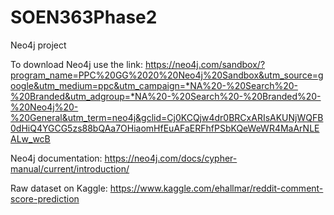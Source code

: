 # SOEN363Phase2
Neo4j project

To download Neo4j use the link: https://neo4j.com/sandbox/?program_name=PPC%20GG%2020%20Neo4j%20Sandbox&utm_source=google&utm_medium=ppc&utm_campaign=*NA%20-%20Search%20-%20Branded&utm_adgroup=*NA%20-%20Search%20-%20Branded%20-%20Neo4j%20-%20General&utm_term=neo4j&gclid=Cj0KCQjw4dr0BRCxARIsAKUNjWQFB0dHiQ4YGCG5zs88bQAa7OHiaomHfEuAFaERFhfPSbKQeWeWR4MaArNLEALw_wcB

Neo4j documentation: https://neo4j.com/docs/cypher-manual/current/introduction/

Raw dataset on Kaggle: https://www.kaggle.com/ehallmar/reddit-comment-score-prediction
